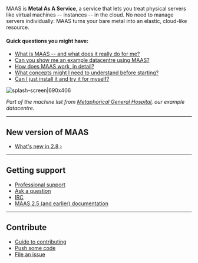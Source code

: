 MAAS is **Metal As A Service**, a service that lets you treat physical servers like virtual machines -- instances -- in the cloud.  No need to manage servers individually: MAAS turns your bare metal into an elastic, cloud-like resource.
<!-- cli
You can do everything through the MAAS CLI.  No need for a GUI, a browser, or dense Web forms.  We can also link you to a neat python toolset which will give you some command-line shortcuts.
 cli -->
 
#### Quick questions you might have:

* [What is MAAS -- and what does it really do for me?](/t/about-maas/840)
* [Can you show me an example datacentre using MAAS?](/t/give-me-an-example-of-maas/1314)
* [How does MAAS work, in detail?](/t/about-maas/840#heading--how-maas-works)
* [What concepts might I need to understand before starting?](/t/concepts-and-terms/785)
* [Can I just install it and try it for myself?](/t/explore-maas/787)

<!-- cli
```
+-------------------+---------+-----------+------------+-------------+--------------+-------------------+
| Hostname          | Power   | Status    | Owner      | Zone        | Fabric       | Subnet            |
| System ID         | Type    | Vendor    | Pool       | Spaces      | VLAN         | MAC Address       |
+===================+=========+===========+============+=============+==============+===================+
| 52-54-00-15-36-f2 | off     | Allocated | admin      | Medications | Patient-Care | 192.168.123.0/24  |
| kbrpyq            | virsh   | QEMU      | MedRec     |             | untagged     | 52:54:00:15:36:f2 |
+-------------------+---------+-----------+------------+-------------+--------------+-------------------+
| 52-54-00-17-64-c8 | off     | Deployed  | admin      | Medications | Patient-Care | 192.168.123.0/24  |
| n4cgrm            | virsh   | QEMU      | Prescriber |             | untagged     | 52:54:00:17:64:c8 |
+-------------------+---------+-----------+------------+-------------+--------------+-------------------+
| 52-54-00-1d-47-95 | off     | Allocated | admin      | Payroll     | Patient-Care | 192.168.123.0/24  |
| b73rrn            | virsh   | QEMU      | StaffComp  |             | untagged     | 52:54:00:1d:47:95 |
+-------------------+---------+-----------+------------+-------------+--------------+-------------------+
| 52-54-00-1e-06-41 | off     | Deployed  | admin      | Medications | Patient-Care | 192.168.123.0/24  |
| ysf7g8            | virsh   | QEMU      | NurServ    |             | untagged     | 52:54:00:1e:06:41 |
+-------------------+---------+-----------+------------+-------------+--------------+-------------------+
| 52-54-00-1e-a5-7e | off     | Ready     | None       | ProServ     | Patient-Care | 192.168.123.0/24  |
| cnky7e            | virsh   | QEMU      | PhysDoc    |             | untagged     | 52:54:00:1e:a5:7e |
+-------------------+---------+-----------+------------+-------------+--------------+-------------------+
| 52-54-00-2e-c4-40 | off     | Ready     | None       | Inventory   | Patient-Care | 192.168.123.0/24  |
| 7ca7qs            | virsh   | QEMU      | SuppServ   |             | untagged     | 52:54:00:2e:c4:40 |
+-------------------+---------+-----------+------------+-------------+--------------+-------------------+
| 52-54-00-4e-60-b2 | off     | Ready     | None       | Medications | Patient-Care | 192.168.123.0/24  |
| tgckyb            | virsh   | QEMU      | MedRec     |             | untagged     | 52:54:00:4e:60:b2 |
+-------------------+---------+-----------+------------+-------------+--------------+-------------------+
| 52-54-00-52-93-10 | off     | Ready     | None       | BizOffice   | Patient-Care | 192.168.123.0/24  |
| c3337x            | virsh   | QEMU      | BusOfc     |             | untagged     | 52:54:00:52:93:10 |
+-------------------+---------+-----------+------------+-------------+--------------+-------------------+
| 52-54-00-5d-b5-a1 | off     | Ready     | None       | Payroll     | Patient-Care | 192.168.123.0/24  |
| epth6x            | virsh   | QEMU      | StaffComp  |             | untagged     | 52:54:00:5d:b5:a1 |
+-------------------+---------+-----------+------------+-------------+--------------+-------------------+
```
cli -->
![splash-screen|690x406](https://discourse.maas.io/uploads/default/optimized/1X/18456dbd3fbfec14eddd044816fd0719692282da_2_690x406.jpeg) 
<!-- vanilla
![splash-screen|690x406](https://discourse.maas.io/uploads/default/optimized/1X/18456dbd3fbfec14eddd044816fd0719692282da_2_690x406.jpeg) 
 vanilla -->
 
*Part of the machine list from [Metaphorical General Hospital](/t/give-me-an-example-of-maas/1314), our example datacentre.*
<!-- cli
 *Generated with [lsmm](https://github.com/billwear/maas-cli-tools).*
 cli -->
---

<h2 id="heading--whats-new">New version of MAAS</h2>

- [What's new in 2.8 ›](https://discourse.maas.io/t/whats-new-in-maas-2-8/1655)

---

<h2 id="heading--getting-support">Getting support</h2>

- [Professional support](https://maas.io/contact-us)
- [Ask a question](http://askubuntu.com/questions/tagged/maas)
- [IRC](http://webchat.freenode.net/?channels=maas)
- [MAAS 2.5 (and earlier) documentation](https://old-docs.maas.io/2.5/en/)

---

<h2 id="heading--contribute">Contribute</h2>

- [Guide to contributing](/t/writing-guide/747)
- [Push some code](https://launchpad.net/maas)
- [File an issue](https://bugs.launchpad.net/maas/+filebug)


